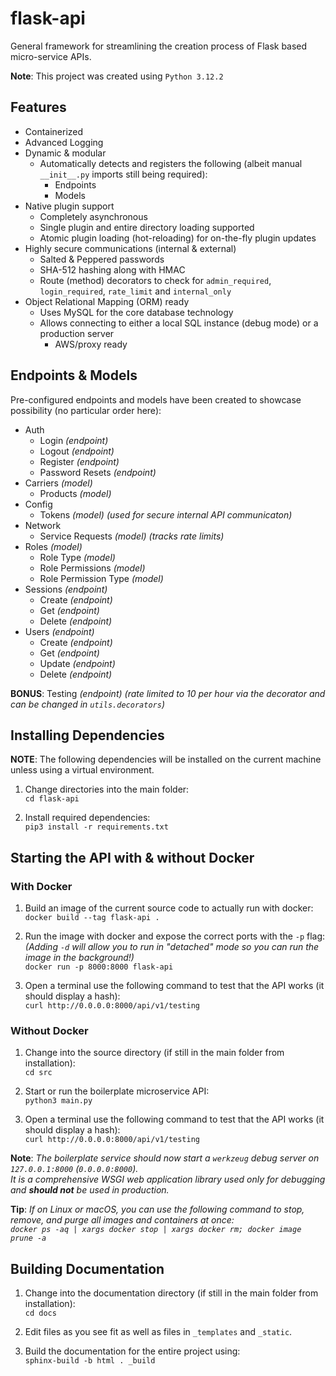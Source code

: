 # flask-api

General framework for streamlining the creation process of Flask based micro-service APIs.

**Note**: This project was created using `Python 3.12.2`

## Features
- Containerized
- Advanced Logging
- Dynamic & modular
    - Automatically detects and registers the following (albeit manual `__init__.py` imports still being required):
        - Endpoints
        - Models
- Native plugin support
    - Completely asynchronous
    - Single plugin and entire directory loading supported
    - Atomic plugin loading (hot-reloading) for on-the-fly plugin updates
- Highly secure communications (internal & external)
    - Salted & Peppered passwords
    - SHA-512 hashing along with HMAC
    - Route (method) decorators to check for `admin_required`, `login_required`, `rate_limit` and `internal_only`
- Object Relational Mapping (ORM) ready
    - Uses MySQL for the core database technology
    - Allows connecting to either a local SQL instance (debug mode) or a production server
        - AWS/proxy ready

## Endpoints & Models
Pre-configured endpoints and models have been created to showcase possibility (no particular order here):
- Auth
    - Login *(endpoint)*
    - Logout *(endpoint)*
    - Register *(endpoint)*
    - Password Resets *(endpoint)*
- Carriers *(model)*
    - Products *(model)*
- Config
    - Tokens *(model) (used for secure internal API communicaton)*
- Network
    - Service Requests *(model) (tracks rate limits)*
- Roles *(model)*
    - Role Type *(model)*
    - Role Permissions *(model)*
    - Role Permission Type *(model)*
- Sessions *(endpoint)*
    - Create *(endpoint)*
    - Get *(endpoint)*
    - Delete *(endpoint)*
- Users *(endpoint)*
    - Create *(endpoint)*
    - Get *(endpoint)*
    - Update *(endpoint)*
    - Delete *(endpoint)*

**BONUS**: Testing *(endpoint) (rate limited to 10 per hour via the decorator and can be changed in `utils.decorators`)* 

## Installing Dependencies  
**NOTE**: The following dependencies will be installed on the current machine unless using a virtual environment.

1. Change directories into the main folder:  
`cd flask-api`

2. Install required dependencies:  
`pip3 install -r requirements.txt`  

## Starting the API with & without Docker
### With Docker
1. Build an image of the current source code to actually run with docker:  
`docker build --tag flask-api .`

2. Run the image with docker and expose the correct ports with the `-p` flag:  
*(Adding `-d` will allow you to run in "detached" mode so you can run the image in the background!)*  
`docker run -p 8000:8000 flask-api`  

3. Open a terminal use the following command to test that the API works (it should display a hash):  
`curl http://0.0.0.0:8000/api/v1/testing`

### Without Docker
1. Change into the source directory (if still in the main folder from installation):  
`cd src` 

2. Start or run the boilerplate microservice API:  
`python3 main.py`

3. Open a terminal use the following command to test that the API works (it should display a hash):  
`curl http://0.0.0.0:8000/api/v1/testing`  

**Note**: *The boilerplate service should now start a `werkzeug` debug server on `127.0.0.1:8000` (`0.0.0.0:8000`).  
It is a comprehensive WSGI web application library used only for debugging and **should not** be used in production.*  

**Tip**: *If on Linux or macOS, you can use the following command to stop, remove, and purge all images and containers at once:  
`docker ps -aq | xargs docker stop | xargs docker rm; docker image prune -a`*

<!-- ## To run Docker-compose:
Use the following command to start the service with docker-compose:  
`docker-compose -p flaskapi up -d`  -->

## Building Documentation
1. Change into the documentation directory (if still in the main folder from installation):  
`cd docs` 

2. Edit files as you see fit as well as files in `_templates` and `_static`.

2. Build the documentation for the entire project using:  
`sphinx-build -b html . _build`   
